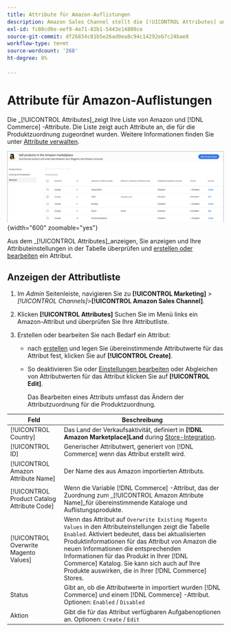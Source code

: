 ```yaml
---
title: Attribute für Amazon-Auflistungen
description: Amazon Sales Channel stellt die [!UICONTROL Attributes] um die Liste der Amazon- und Commerce-Attribute und ihre Zuordnung für die Produktzuordnung zu überwachen.
exl-id: fc08cd6e-eef9-4e71-82b1-5443e14800ce
source-git-commit: df26834c81b5e26ad0ea8c94c14292eb7c24bae8
workflow-type: tm+mt
source-wordcount: '268'
ht-degree: 0%

---
```


# Attribute für Amazon-Auflistungen

Die _[!UICONTROL Attributes]_zeigt Ihre Liste von Amazon und [!DNL Commerce] -Attribute. Die Liste zeigt auch Attribute an, die für die Produktzuordnung zugeordnet wurden. Weitere Informationen finden Sie unter [Attribute verwalten](./managing-attributes.md).

![Attributansicht](assets/amazon-attributes-view.png){width="600" zoomable="yes"}

Aus dem _[!UICONTROL Attributes]_anzeigen, Sie anzeigen und Ihre Attributeinstellungen in der Tabelle überprüfen und [erstellen oder bearbeiten](./creating-attributes.md) ein Attribut.

## Anzeigen der Attributliste

1. Im _Admin_ Seitenleiste, navigieren Sie zu **[!UICONTROL Marketing]** > _[!UICONTROL Channels]_>**[!UICONTROL Amazon Sales Channel]**.

1. Klicken **[!UICONTROL Attributes]** Suchen Sie im Menü links ein Amazon-Attribut und überprüfen Sie Ihre Attributliste.

1. Erstellen oder bearbeiten Sie nach Bedarf ein Attribut:

   - nach [erstellen](./creating-attributes.md#create-an-attribute) und legen Sie übereinstimmende Attributwerte für das Attribut fest, klicken Sie auf **[!UICONTROL Create]**.

   - So deaktivieren Sie oder [Einstellungen bearbeiten](./creating-attributes.md#edit-an-attribute) oder Abgleichen von Attributwerten für das Attribut klicken Sie auf **[!UICONTROL Edit]**.

      Das Bearbeiten eines Attributs umfasst das Ändern der Attributzuordnung für die Produktzuordnung.

| Feld | Beschreibung |
|--- |--- |
| [!UICONTROL Country] | Das Land der Verkaufsaktivität, definiert in  **[!DNL Amazon Marketplace]Land** during [Store-Integration](./store-integration.md). |
| [!UICONTROL ID] | Generischer Attributwert, generiert von [!DNL Commerce] wenn das Attribut erstellt wird. |
| [!UICONTROL Amazon Attribute Name] | Der Name des aus Amazon importierten Attributs. |
| [!UICONTROL Product Catalog Attribute Code] | Wenn die Variable [!DNL Commerce] -Attribut, das der Zuordnung zum _[!UICONTROL Amazon Attribute Name]_für übereinstimmende Kataloge und Auflistungsprodukte. |
| [!UICONTROL Overwrite Magento Values] | Wenn das Attribut auf `Overwrite Existing Magento Values` in den Attributeinstellungen zeigt die Tabelle `Enabled`. Aktiviert bedeutet, dass bei aktualisierten Produktinformationen für das Attribut von Amazon die neuen Informationen die entsprechenden Informationen für das Produkt in Ihrer [!DNL Commerce] Katalog. Sie kann sich auch auf Ihre Produkte auswirken, die in Ihrer [!DNL Commerce] Stores. |
| Status | Gibt an, ob die Attributwerte in importiert wurden [!DNL Commerce] und einem [!DNL Commerce] -Attribut. Optionen: `Enabled` / `Disabled` |
| Aktion | Gibt die für das Attribut verfügbaren Aufgabenoptionen an. Optionen: `Create` / `Edit` |
